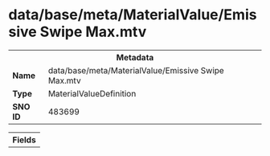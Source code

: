 <h1>data/base/meta/MaterialValue/Emissive Swipe Max.mtv</h1><table><tr><th colspan="100%">Metadata</th></tr><tr><td><b>Name</b></td><td>data/base/meta/MaterialValue/Emissive Swipe Max.mtv</td></tr><tr><td><b>Type</b></td><td>MaterialValueDefinition</td></tr><tr><td><b>SNO ID</b></td><td>483699</td></tr></table>

<table><tr><th colspan="100%">Fields</th></tr></table>


